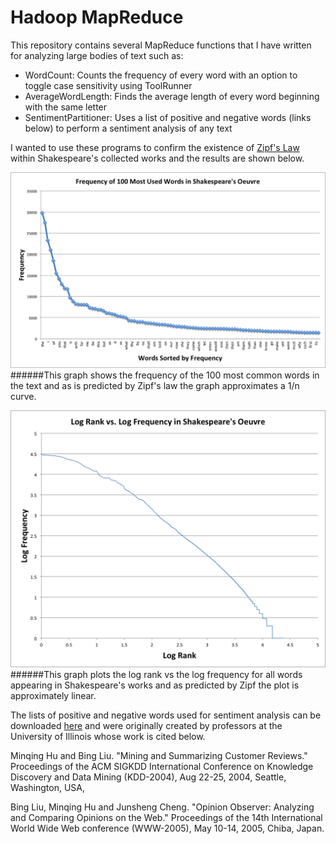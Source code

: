 # Hadoop MapReduce
This repository contains several MapReduce functions that I have written for analyzing large bodies of text such as:
* WordCount: Counts the frequency of every word with an option to toggle case sensitivity using ToolRunner
* AverageWordLength: Finds the average length of every word beginning with the same letter
* SentimentPartitioner: Uses a list of positive and negative words (links below) to perform a sentiment analysis of any text

I wanted to use these programs to confirm the existence of [Zipf's Law](https://en.wikipedia.org/wiki/Zipf's_law) within Shakespeare's collected works and the results are shown below.

![alt text](https://github.com/alex-oser/hadoop/blob/master/FrequencyShakespeare.png "Shakspeare Word Frequency")
######This graph shows the frequency of the 100 most common words in the text and as is predicted by Zipf's law the graph approximates a 1/n curve.



![alt text](https://github.com/alex-oser/hadoop/blob/master/LogFrequencyShakespeare.png "Shakspeare Word Frequency")
######This graph plots the log rank vs the log frequency for all words appearing in Shakespeare's works and as predicted by Zipf the plot is approximately linear.

The lists of positive and negative words used for sentiment analysis can be downloaded [here](http://www.cs.uic.edu/~liub/FBS/sentiment-analysis.html) and were originally created by professors at the University of Illinois whose work is cited below.

Minqing Hu and Bing Liu. "Mining and Summarizing Customer Reviews." 
   Proceedings of the ACM SIGKDD International Conference on Knowledge 
   Discovery and Data Mining (KDD-2004), Aug 22-25, 2004, Seattle, 
   Washington, USA, 

Bing Liu, Minqing Hu and Junsheng Cheng. "Opinion Observer: Analyzing 
   and Comparing Opinions on the Web." Proceedings of the 14th 
   International World Wide Web conference (WWW-2005), May 10-14, 
   2005, Chiba, Japan.
 